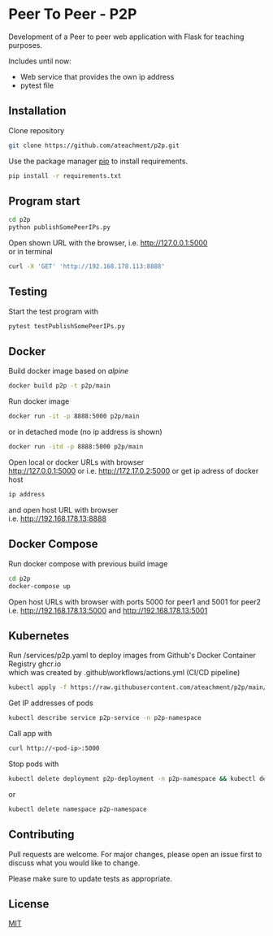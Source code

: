 # Peer To Peer - P2P
<p>Development of a Peer to peer web application with Flask for teaching purposes.</p>

Includes until now:
<ul>
<li>Web service that provides the own ip address</li>
<li>pytest file</li>
</ul>

## Installation

Clone repository
```bash
git clone https://github.com/ateachment/p2p.git
```

Use the package manager [pip](https://pip.pypa.io/en/stable/) to install requirements.

```bash
pip install -r requirements.txt
```

## Program start

```bash
cd p2p
python publishSomePeerIPs.py
```

Open shown URL with the browser, i.e. http://127.0.0.1:5000 <br>
or in terminal
```bash
curl -X 'GET' 'http://192.168.178.113:8888'
```

## Testing

Start the test program with 
```bash
pytest testPublishSomePeerIPs.py
```

## Docker

Build docker image based on <i>alpine</i>
```bash
docker build p2p -t p2p/main
```
Run docker image 
```bash
docker run -it -p 8888:5000 p2p/main
```
or in detached mode (no ip address is shown)
```bash
docker run -itd -p 8888:5000 p2p/main
```
Open local or docker URLs with browser<br>
http://127.0.0.1:5000 or i.e. http://172.17.0.2:5000
or
get ip adress of docker host
```bash
ip address
```
and open host URL with browser<br>
i.e. http://192.168.178.13:8888

## Docker Compose

Run docker compose with previous build image 
```bash
cd p2p
docker-compose up
```
Open host URLs with browser with ports 5000 for peer1 and 5001 for peer2<br>
i.e. http://192.168.178.13:5000 and http://192.168.178.13:5001

## Kubernetes

Run /services/p2p.yaml to deploy images from Github's Docker Container Registry ghcr.io<br>
which was created by .github\workflows/actions.yml (CI/CD pipeline)
```bash
kubectl apply -f https://raw.githubusercontent.com/ateachment/p2p/main/services/p2p.yaml
```

Get IP addresses of pods
```bash
kubectl describe service p2p-service -n p2p-namespace
```

Call app with
```bash
curl http://<pod-ip>:5000
```

Stop pods with
```bash
kubectl delete deployment p2p-deployment -n p2p-namespace && kubectl delete service p2p-service -n p2p-namespace 
```
or
```bash
kubectl delete namespace p2p-namespace
```

## Contributing

Pull requests are welcome. For major changes, please open an issue first
to discuss what you would like to change.

Please make sure to update tests as appropriate.

## License

[MIT](https://choosealicense.com/licenses/mit/)
